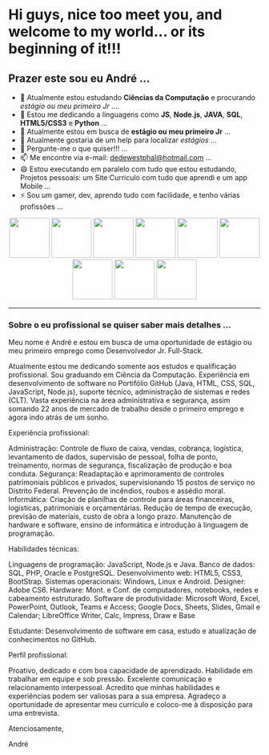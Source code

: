 # Hi guys, nice too meet you, and welcome to my world... or its beginning of it!!!

## Prazer este sou eu André ...

- 🔭 Atualmente estou estudando **Ciências da Computação** e procurando *estágio ou meu primeiro Jr* ....
- 🌱 Estou me dedicando a linguagens como **JS**, **Node.js**, **JAVA**, **SQL**, **HTML5/CSS3** e **Python** ...
- 👯 Atualmente estou em busca de **estágio ou meu primeiro Jr** ...
- 🤔 Atualmente gostaria de um help para localizar *estágios* ...
- 💬 Pergunte-me o que quiser!!! ...
- 📫 Me encontre via e-mail: dedewestphal@hotmail.com ...
- 😄 Estou executando em paralelo com tudo que estou estudando, Projetos pessoais: um Site Curriculo com tudo que aprendi e um app Mobile ...
- ⚡ Sou um gamer, dev, aprendo tudo com facilidade, e tenho várias profissões ...
<p align="center">
<img src="https://cdn.jsdelivr.net/gh/devicons/devicon@latest/icons/javascript/javascript-original.svg" width="80px">
<img src="https://cdn.jsdelivr.net/gh/devicons/devicon@latest/icons/json/json-plain.svg" width="80px">
<img src="https://cdn.jsdelivr.net/gh/devicons/devicon@latest/icons/html5/html5-original-wordmark.svg" width="80px">
<img src="https://cdn.jsdelivr.net/gh/devicons/devicon@latest/icons/css3/css3-original-wordmark.svg" width="80px">
<img src="https://cdn.jsdelivr.net/gh/devicons/devicon@latest/icons/nodejs/nodejs-original-wordmark.svg" width="80px">
<img src="https://cdn.jsdelivr.net/gh/devicons/devicon@latest/icons/sqldeveloper/sqldeveloper-original.svg" width="80px">
<img src="https://cdn.jsdelivr.net/gh/devicons/devicon@latest/icons/postgresql/postgresql-original-wordmark.svg" width="80px">
<img src="https://cdn.jsdelivr.net/gh/devicons/devicon@latest/icons/java/java-original-wordmark.svg" width="80px">
<img src="https://cdn.jsdelivr.net/gh/devicons/devicon@latest/icons/python/python-original.svg" width="80px">
</p>


<!-- ![Anurag's GitHub stats](https://github-readme-stats.vercel.app/api?username=AndreLOWestphal&show_icons=true&theme=gruvbox)-->


--------------------

### Sobre o eu profissional se quiser saber mais detalhes ...

Meu nome é André e estou em busca de uma oportunidade de estágio ou meu primeiro emprego como Desenvolvedor Jr. Full-Stack.

Atualmente estou me dedicando somente aos estudos e qualificação profissional.
Sou graduando em Ciência da Computação. Experiência em desenvolvimento de software no Portifólio GitHub (Java, HTML, CSS, SQL, JavaScript, Node.js), suporte técnico, administração de sistemas e redes (CLT). Vasta experiência na área administrativa e segurança, assim somando 22 anos de mercado de trabalho desde o primeiro emprego e agora indo atrás de um sonho.

Experiência profissional:

Administração: Controle de fluxo de caixa, vendas, cobrança, logística, levantamento de dados, supervisão de pessoal, folha de ponto, treinamento, normas de segurança, fiscalização de produção e boa conduta.
Segurança: Readaptação e aprimoramento de controles patrimoniais públicos e privados, supervisionando 15 postos de serviço no Distrito Federal. Prevenção de incêndios, roubos e assédio moral.
Informática: Criação de planilhas de controle para áreas financeiras, logísticas, patrimoniais e orçamentárias. Redução de tempo de execução, previsão de materiais, custo de obra a longo prazo. Manutenção de hardware e software, ensino de informática e introdução à linguagem de programação.

Habilidades técnicas:

Linguagens de programação: JavaScript, Node.js e Java.
Banco de dados: SQL, PHP, Oracle e PostgreSQL.
Desenvolvimento web: HTML5, CSS3, BootStrap.
Sistemas operacionais: Windows, Linux e Android.
Designer: Adobe CS6.
Hardware: Mont. e Conf. de computadores, notebooks, redes e
cabeamento estruturado.
Software de produtividade: Microsoft Word, Excel, PowerPoint,
Outlook, Teams e Access; Google Docs, Sheets, Slides, Gmail e
Calendar; LibreOffice Writer, Calc, Impress, Draw e Base

Estudante: Desenvolvimento de software em casa, estudo e atualização de conhecimentos no GitHub.

Perfil profissional:

Proativo, dedicado e com boa capacidade de aprendizado.
Habilidade em trabalhar em equipe e sob pressão.
Excelente comunicação e relacionamento interpessoal.
Acredito que minhas habilidades e experiências podem ser valiosas para a sua empresa. Agradeço a oportunidade de apresentar meu currículo e coloco-me à disposição para uma entrevista.

Atenciosamente,

André
